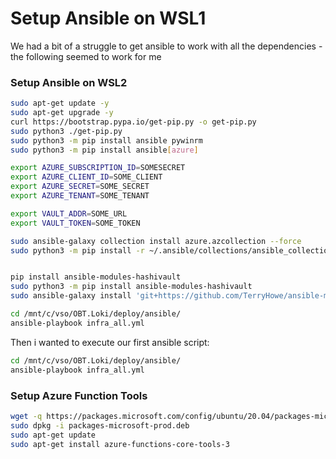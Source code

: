 # Setup Ansible on WSL1

We had a bit of a struggle to get ansible to work with all the dependencies - the following seemed to work for me

### Setup Ansible on WSL2

```bash
sudo apt-get update -y
sudo apt-get upgrade -y
curl https://bootstrap.pypa.io/get-pip.py -o get-pip.py
sudo python3 ./get-pip.py
sudo python3 -m pip install ansible pywinrm
sudo python3 -m pip install ansible[azure]

export AZURE_SUBSCRIPTION_ID=SOMESECRET
export AZURE_CLIENT_ID=SOME_CLIENT
export AZURE_SECRET=SOME_SECRET
export AZURE_TENANT=SOME_TENANT

export VAULT_ADDR=SOME_URL
export VAULT_TOKEN=SOME_TOKEN

sudo ansible-galaxy collection install azure.azcollection --force
sudo python3 -m pip install -r ~/.ansible/collections/ansible_collections/azure/azcollection/requirements-azure.txt


pip install ansible-modules-hashivault
sudo python3 -m pip install ansible-modules-hashivault
sudo ansible-galaxy install 'git+https://github.com/TerryHowe/ansible-modules-hashivault.git'

cd /mnt/c/vso/OBT.Loki/deploy/ansible/
ansible-playbook infra_all.yml
```



Then i wanted to execute our first ansible script:

```bash
cd /mnt/c/vso/OBT.Loki/deploy/ansible/
ansible-playbook infra_all.yml
```

### Setup Azure Function Tools

```bash
wget -q https://packages.microsoft.com/config/ubuntu/20.04/packages-microsoft-prod.deb
sudo dpkg -i packages-microsoft-prod.deb
sudo apt-get update
sudo apt-get install azure-functions-core-tools-3
```

